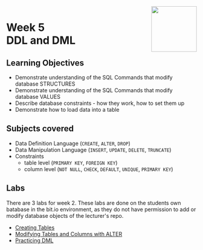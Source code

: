 <a href="../">
  <img src="/img/The_Structured_Query_Language_(SQL)_logo.avif" width="120" align="right">
</a>

# Week 5 <br> DDL and DML

## Learning Objectives
- Demonstrate understanding of the SQL Commands that modify database STRUCTURES
- Demonstrate understanding of the SQL Commands that modify database VALUES
- Describe database constraints - how they work, how to set them up
- Demonstrate how to load data into a table

## Subjects covered
- Data Definition Language (`CREATE`, `ALTER`, `DROP`)
- Data Manipulation Language (`INSERT`, `UPDATE`, `DELETE`, `TRUNCATE`)
- Constraints 
  - table level (`PRIMARY KEY`, `FOREIGN KEY`)
  - column level (`NOT NULL`, `CHECK`, `DEFAULT`, `UNIQUE`, `PRIMARY KEY`)

## Labs

There are 3 labs for week 2. These labs are done on the students own batabase in the bit.io environment, as they do not have permission to add or modify database objects of the lecturer's repo. 
- [Creating Tables](./lab8.sql)
- [Modifying Tables and Columns with ALTER](./lab9.sql)
- [Practicing DML](./lab10.sql)

